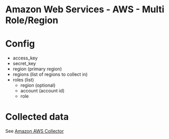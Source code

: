 # Amazon Web Services - AWS - Multi Role/Region

# Config

* access_key
* secret_key
* region (primary region)
* regions (list of regions to collect in)
* roles (list)
    * region (optional)
    * account (account id)
    * role

# Collected data

See [Amazon AWS Collector](../src/cloudinventario_amazon_aws)
